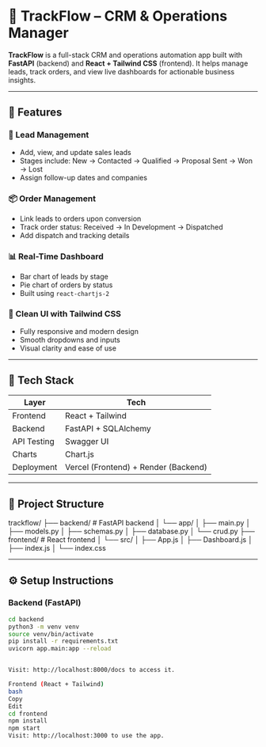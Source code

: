 # 🚀 TrackFlow – CRM & Operations Manager

**TrackFlow** is a full-stack CRM and operations automation app built with **FastAPI** (backend) and **React + Tailwind CSS** (frontend). It helps manage leads, track orders, and view live dashboards for actionable business insights.

---

## 🔑 Features

### 🧲 Lead Management
- Add, view, and update sales leads
- Stages include: New → Contacted → Qualified → Proposal Sent → Won → Lost
- Assign follow-up dates and companies

### 📦 Order Management
- Link leads to orders upon conversion
- Track order status: Received → In Development → Dispatched
- Add dispatch and tracking details

### 📊 Real-Time Dashboard
- Bar chart of leads by stage
- Pie chart of orders by status
- Built using `react-chartjs-2`

### 💅 Clean UI with Tailwind CSS
- Fully responsive and modern design
- Smooth dropdowns and inputs
- Visual clarity and ease of use

---

## 🧱 Tech Stack

| Layer       | Tech              |
|-------------|-------------------|
| Frontend    | React + Tailwind  |
| Backend     | FastAPI + SQLAlchemy |
| API Testing | Swagger UI        |
| Charts      | Chart.js          |
| Deployment  | Vercel (Frontend) + Render (Backend)

---

## 📁 Project Structure
trackflow/
├── backend/ # FastAPI backend
│ └── app/
│ ├── main.py
│ ├── models.py
│ ├── schemas.py
│ ├── database.py
│ └── crud.py
├── frontend/ # React frontend
│ └── src/
│ ├── App.js
│ ├── Dashboard.js
│ ├── index.js
│ └── index.css


---------

## ⚙️ Setup Instructions

### Backend (FastAPI)

```bash
cd backend
python3 -m venv venv
source venv/bin/activate
pip install -r requirements.txt
uvicorn app.main:app --reload


Visit: http://localhost:8000/docs to access it.

Frontend (React + Tailwind)
bash
Copy
Edit
cd frontend
npm install
npm start
Visit: http://localhost:3000 to use the app.

